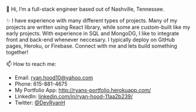 👋 Hi, I’m a full-stack engineer based out of Nashville, Tennessee.

✨ I have experience with many different types of projects. Many of my projects are written using React library, while some are custom-built like my early projects. With experience in SQL and MongoDG, I like to integrate front and back-end whenever neccesary. I typically deploy on GitHub pages, Heroku, or Firebase. Connect with me and lets build something together!

📫 How to reach me:
- Email: ryan.hood10@yahoo.com
- Phone: 615-881-4675
- My Portfolio App: http://ryans-portfolio.herokuapp.com/
- LinkedIn: [linkedin.com/in/ryan-hood-11aa2b239/](https://www.linkedin.com/in/ryan-hood-11aa2b239/)
- Twitter: [@DevRyanH](https://twitter.com/DevRyanH)

<!---
ryanhood10/ryanhood10 is a ✨ special ✨ repository because its `README.md` (this file) appears on your GitHub profile.
You can click the Preview link to take a look at your changes.
--->
